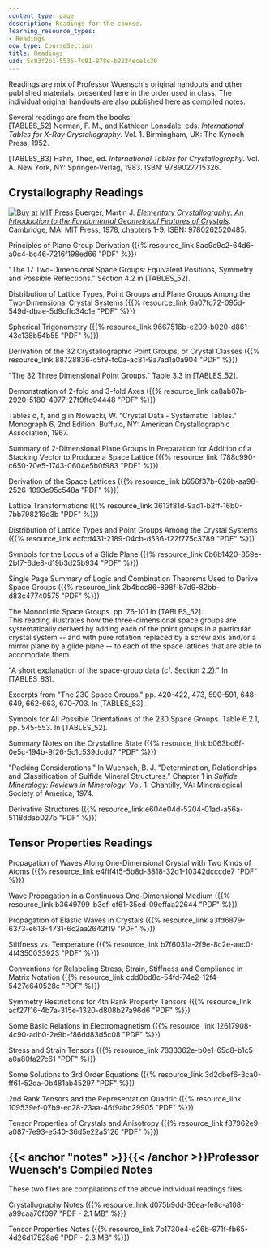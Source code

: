 ```yaml
---
content_type: page
description: Readings for the course.
learning_resource_types:
- Readings
ocw_type: CourseSection
title: Readings
uid: 5c93f2b1-5536-7d91-878e-b2224ece1c30
---
```


Readings are mix of Professor Wuensch's original handouts and other published materials, presented here in the order used in class. The individual original handouts are also published here as [compiled notes](#notes).

Several readings are from the books:  
\[TABLES\_52\] Norman, F. M., and Kathleen Lonsdale, eds. _International Tables for X-Ray Crystallography_. Vol. 1. Birmingham, UK: The Kynoch Press, 1952.

\[TABLES\_83\] Hahn, Theo, ed. _International Tables for Crystallography_. Vol. A. New York, NY: Springer-Verlag, 1983. ISBN: 9789027715326.

Crystallography Readings
------------------------

[![Buy at MIT Press](/images/mp_logo.gif)](https://mitpress.mit.edu/9780262520485) Buerger, Martin J. [_Elementary Crystallography: An Introduction to the Fundamental Geometrical Features of Crystals_](https://mitpress.mit.edu/9780262520485). Cambridge, MA: MIT Press, 1978, chapters 1-9. ISBN: 9780262520485.

Principles of Plane Group Derivation ({{% resource_link 8ac9c9c2-64d6-a0c4-bc46-7216f198ed66 "PDF" %}})

"The 17 Two-Dimensional Space Groups: Equivalent Positions, Symmetry and Possible Reflections." Section 4.2 in \[TABLES\_52\].

Distribution of Lattice Types, Point Groups and Plane Groups Among the Two-Dimensional Crystal Systems ({{% resource_link 6a07fd72-095d-549d-dbae-5d9cffc34c1e "PDF" %}})

Spherical Trigonometry ({{% resource_link 9667516b-e209-b020-d861-43c138b54b55 "PDF" %}})

Derivation of the 32 Crystallographic Point Groups, or Crystal Classes ({{% resource_link 88728836-c5f9-fc0a-ac81-9a7ad1a0a904 "PDF" %}})

"The 32 Three Dimensional Point Groups." Table 3.3 in \[TABLES\_52\].

Demonstration of 2-fold and 3-fold Axes ({{% resource_link ca8ab07b-2920-5180-4977-27f9ffd94448 "PDF" %}})

Tables d, f, and g in Nowacki, W. "Crystal Data - Systematic Tables." Monograph 6, 2nd Edition. Buffulo, NY: American Crystallographic Association, 1967.

Summary of 2-Dimensional Plane Groups in Preparation for Addition of a Stacking Vector to Produce a Space Lattice ({{% resource_link f788c990-c650-70e5-1743-0604e5b0f983 "PDF" %}})

Derivation of the Space Lattices ({{% resource_link b656f37b-626b-aa98-2526-1093e95c548a "PDF" %}})

Lattice Transformations ({{% resource_link 3613f81d-9ad1-b2ff-16b0-7bb798219d3b "PDF" %}})

Distribution of Lattice Types and Point Groups Among the Crystal Systems ({{% resource_link ecfcd431-2189-04cb-d536-f22f775c3789 "PDF" %}})

Symbols for the Locus of a Glide Plane ({{% resource_link 6b6b1420-859e-2bf7-6de8-d19b3d25b934 "PDF" %}})

Single Page Summary of Logic and Combination Theorems Used to Derive Space Groups ({{% resource_link 2b4bcc86-898f-b7d9-82bb-d83c47740575 "PDF" %}})

The Monoclinic Space Groups. pp. 76-101 In \[TABLES\_52\].  
This reading illustrates how the three-dimensional space groups are systematically derived by adding each of the point groups in a particular crystal system -- and with pure rotation replaced by a screw axis and/or a mirror plane by a glide plane -- to each of the space lattices that are able to accomodate them.

"A short explanation of the space-group data (cf. Section 2.2)." In \[TABLES\_83\].

Excerpts from "The 230 Space Groups." pp. 420-422, 473, 590-591, 648-649, 662-663, 670-703. In \[TABLES\_83\].

Symbols for All Possible Orientations of the 230 Space Groups. Table 6.2.1, pp. 545-553. In \[TABLES\_52\].

Summary Notes on the Crystalline State ({{% resource_link b063bc6f-0e5c-194b-9f26-5c1c539dcdd7 "PDF" %}})

"Packing Considerations." In Wuensch, B. J. "Determination, Relationships and Classification of Sulfide Mineral Structures." Chapter 1 in _Sulfide Mineralogy: Reviews in Minerology_. Vol. 1. Chantilly, VA: Mineralogical Society of America, 1974.

Derivative Structures ({{% resource_link e604e04d-5204-01ad-a56a-5118ddab027b "PDF" %}})

Tensor Properties Readings
--------------------------

Propagation of Waves Along One-Dimensional Crystal with Two Kinds of Atoms ({{% resource_link e4fff4f5-5b8d-3818-32d1-10342dcccde7 "PDF" %}})

Wave Propagation in a Continuous One-Dimensional Medium ({{% resource_link b3649799-b3ef-cf61-35ed-09effaa22644 "PDF" %}})

Propagation of Elastic Waves in Crystals ({{% resource_link a3fd6879-6373-e613-4731-6c2aa2642f19 "PDF" %}})

Stiffness vs. Temperature ({{% resource_link b7f6031a-2f9e-8c2e-aac0-4f4350033923 "PDF" %}})

Conventions for Relabeling Stress, Strain, Stiffness and Compliance in Matrix Notation ({{% resource_link cdd0bd8c-54fd-74e2-12f4-5427e640528c "PDF" %}})

Symmetry Restrictions for 4th Rank Property Tensors ({{% resource_link acf27f16-4b7a-315e-1320-d808b27a96d6 "PDF" %}})

Some Basic Relations in Electromagnetism ({{% resource_link 12617908-4c90-adb0-2e9b-f86dd83d5c08 "PDF" %}})

Stress and Strain Tensors ({{% resource_link 7833362e-b0e1-65d8-b1c5-a0a80fa27c61 "PDF" %}})

Some Solutions to 3rd Order Equations ({{% resource_link 3d2dbef6-3ca0-ff61-52da-0b481ab45297 "PDF" %}})

2nd Rank Tensors and the Representation Quadric ({{% resource_link 109539ef-07b9-ec28-23aa-46f9abc29905 "PDF" %}})

Tensor Properties of Crystals and Anisotropy ({{% resource_link f37962e9-a087-7e93-e540-36d5e22a5126 "PDF" %}})

{{< anchor "notes" >}}{{< /anchor >}}Professor Wuensch's Compiled Notes
-----------------------------------------------------------------------

These two files are compilations of the above individual readings files.

Crystallography Notes ({{% resource_link d075b9dd-36ea-fe8c-a108-a99caa70f097 "PDF - 2.1 MB" %}})

Tensor Properties Notes ({{% resource_link 7b1730e4-e26b-971f-fb65-4d26d17528a6 "PDF - 2.3 MB" %}})